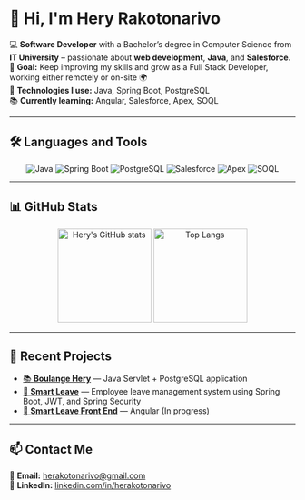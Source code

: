 # 👋 Hi, I'm Hery Rakotonarivo

💻 **Software Developer** with a Bachelor’s degree in Computer Science from **IT University** – passionate about **web development**, **Java**, and **Salesforce**.  
🎯 **Goal:** Keep improving my skills and grow as a Full Stack Developer, working either remotely or on-site 🌍  
🚀 **Technologies I use:** Java, Spring Boot, PostgreSQL  
📚 **Currently learning:** Angular, Salesforce, Apex, SOQL

---

## 🛠️ Languages and Tools

<p align="center">
  <img src="https://img.shields.io/badge/Java-ED8B00?style=for-the-badge&logo=openjdk&logoColor=white" alt="Java"/>
  <img src="https://img.shields.io/badge/Spring_Boot-6DB33F?style=for-the-badge&logo=springboot&logoColor=white" alt="Spring Boot"/>
  <img src="https://img.shields.io/badge/PostgreSQL-316192?style=for-the-badge&logo=postgresql&logoColor=white" alt="PostgreSQL"/>
  <img src="https://img.shields.io/badge/Salesforce-00A1E0?style=for-the-badge&logo=salesforce&logoColor=white" alt="Salesforce"/>
  <img src="https://img.shields.io/badge/Apex-00A1E0?style=for-the-badge&logo=salesforce&logoColor=white" alt="Apex"/>
  <img src="https://img.shields.io/badge/SOQL-00A1E0?style=for-the-badge&logo=salesforce&logoColor=white" alt="SOQL"/>
</p>

---

## 📊 GitHub Stats

<p align="center">
  <img src="https://github-readme-stats.vercel.app/api?username=Hery0019&show_icons=true&theme=radical" alt="Hery's GitHub stats" height="165"/>
  <img src="https://github-readme-stats.vercel.app/api/top-langs/?username=Hery0019&layout=compact&theme=radical" alt="Top Langs" height="165"/>
</p>

---

## 🌱 Recent Projects

- [📚 **Boulange Hery**](https://github.com/Hery0019/BoulangeHery) — Java Servlet + PostgreSQL application  
- [🧾 **Smart Leave**](https://github.com/Hery0019/SmartLeave) — Employee leave management system using Spring Boot, JWT, and Spring Security  
- [🧾 **Smart Leave Front End**](https://github.com/Hery0019/smartleave-front-angular) — Angular (In progress)

---

## 📫 Contact Me

📧 **Email:** [herakotonarivo@gmail.com](mailto:herakotonarivo@gmail.com)  
💼 **LinkedIn:** [linkedin.com/in/herakotonarivo](https://www.linkedin.com/in/herakotonarivo/)
